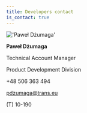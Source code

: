 ```yaml
---
title: Developers contact
is_contact: true
---
```


!['Paweł Dżumaga'](/api-rest-documentation/images/pdzumaga.png)

**Paweł Dżumaga**

Technical Account Manager

Product Development Division

+48 506 363 494

[pdzumaga@trans.eu](mailto:pdzumaga@trans.eu)

(T) 10-190